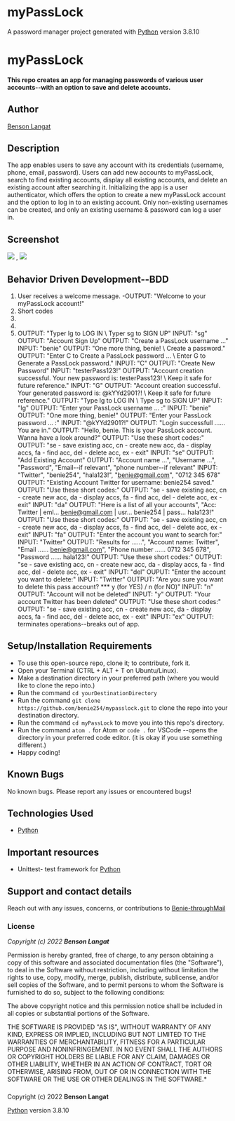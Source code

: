# myPassLock

A password manager project generated with [Python](https://www.python.org/) version 3.8.10

# myPassLock
#### This repo creates an app for managing passwords of various user accounts--with an option to save and delete accounts.
## Author
[Benson Langat](https://github.com/benie254)

## Description

The app enables users to save any account with its credentials (username, phone, email, password). Users can add new accounts to myPassLock, search to find existing accounts, display all existing accounts, and delete an existing account after searching it. Initializing the app is a user authenticator, which offers the option to create a new myPassLock account and the option to log in to an existing account. Only non-existing usernames can be created, and only an existing username & password can log a user in.

## Screenshot

<img src="https://user-images.githubusercontent.com/99865051/165284366-55a26f02-7a59-407b-838e-29b1ddc04ec9.png" >
,
<img src="https://user-images.githubusercontent.com/99865051/165284466-fa92d37d-88e0-496f-b000-4875dbbe7d03.png">

## Behavior Driven Development--BDD

1. User receives a welcome message. 
-OUTPUT: "Welcome to your myPassLock account!"
2. Short codes
3. 
4. 
5. OUTPUT: "Typer lg to LOG IN \ Typer sg to SIGN UP"
INPUT: "sg"
OUTPUT: "Account Sign Up"
OUTPUT: "Create a PassLock username ..."
INPUT: "benie" 
OUTPUT: "One more thing, benie! \ Create a password."
OUTPUT: "Enter C to Create a PassLock password ... \ Enter G to Generate a PassLock password."
INPUT: "C"
OUTPUT: "Create New Password"
INPUT: "testerPass123!"
OUTPUT: "Account creation successful. Your new password is: testerPass123! \ Keep it safe for future reference."
INPUT: "G"
OUTPUT: "Account creation successful. Your generated password is: @kYYd2901?! \ Keep it safe for future reference."
OUTPUT: "Type lg to LOG IN \ Type sg to SIGN UP"
INPUT: "lg"
OUTPUT: "Enter your PassLock username ... :"
INPUT: "benie"
OUTPUT: "One more thing, benie!"
OUTPUT: "Enter your PassLock password ... :"
INPUT: "@kYYd2901?!"
OUTPUT: "Login successfull ...... You are in."
OUTPUT: "Hello, benie. This is your PassLock account. Wanna have a look around?"
OUTPUT: "Use these short codes:"
OUTPUT: "se - save existing acc, cn - create new acc, da - display accs, fa - find acc, del - delete acc, ex - exit"
INPUT: "se"
OUTPUT: "Add Existing Account"
OUTPUT: "Account name ...", "Username ...", "Password", "Email--if relevant", "phone number--if relevant"
INPUT: "Twitter", "benie254", "hala123!", "benie@gmail.com", "0712 345 678"
OUTPUT: "Existing Account Twitter for username: benie254 saved."
OUTPUT: "Use these short codes:"
OUTPUT: "se - save existing acc, cn - create new acc, da - display accs, fa - find acc, del - delete acc, ex - exit"
INPUT: "da"
OUTPUT: "Here is a list of all your accounts", "Acc: Twitter | eml... benie@gmail.com | usr... benie254 | pass... hala123!"
OUTPUT: "Use these short codes:"
OUTPUT: "se - save existing acc, cn - create new acc, da - display accs, fa - find acc, del - delete acc, ex - exit"
INPUT: "fa"
OUTPUT: "Enter the account you want to search for:"
INPUT: "Twitter"
OUTPUT: "Results for ......", "Account name: Twitter", "Email ...... benie@gmail.com", "Phone number ...... 0712 345 678", "Password ...... hala123!"
OUTPUT: "Use these short codes:"
OUTPUT: "se - save existing acc, cn - create new acc, da - display accs, fa - find acc, del - delete acc, ex - exit"
INPUT: "del"
OUPUT: "Enter the account you want to delete:"
INPUT: "Twitter"
OUTPUT: "Are you sure you want to delete this pass account? *** y (for YES) / n (for NO)"
INPUT: "n"
OUTPUT: "Account will not be deleted"
INPUT: "y"
OUTPUT: "Your account Twitter has been deleted"
OUTPUT: "Use these short codes:"
OUTPUT: "se - save existing acc, cn - create new acc, da - display accs, fa - find acc, del - delete acc, ex - exit"
INPUT: "ex"
OUTPUT: terminates operations--breaks out of app.




## Setup/Installation Requirements

* To use this open-source repo, clone it; to contribute, fork it. 
* Open your Terminal (CTRL + ALT + T on Ubuntu/Linux). 
* Make a destination directory in your preferred path (where you would like to clone the repo into.)
* Run the command ``` cd yourDestinationDirectory ```
* Run the command ``` git clone https://github.com/benie254/mypasslock.git ``` to clone the repo into your destination directory. 
* Run the command ``` cd myPassLock ``` to move you into this repo's directory.
* Run the command ``` atom . ``` for Atom or ``` code . ``` for VSCode --opens the directory in your preferred code editor. (it is okay if you use something different.)
* Happy coding!

## Known Bugs

No known bugs. Please report any issues or encountered bugs! 

## Technologies Used

* [Python](https://www.python.org/) 

## Important resources 

* Unittest- test framework for [Python](https://www.python.org/)

## Support and contact details

Reach out with any issues, concerns, or contributions to [Benie-throughMail](davinci.monalissa@gmail.com)

### License

*Copyright (c) 2022* ***Benson Langat***

Permission is hereby granted, free of charge, to any person obtaining a copy
of this software and associated documentation files (the "Software"), to deal
in the Software without restriction, including without limitation the rights
to use, copy, modify, merge, publish, distribute, sublicense, and/or sell
copies of the Software, and to permit persons to whom the Software is
furnished to do so, subject to the following conditions:

The above copyright notice and this permission notice shall be included in all
copies or substantial portions of the Software.

THE SOFTWARE IS PROVIDED "AS IS", WITHOUT WARRANTY OF ANY KIND, EXPRESS OR
IMPLIED, INCLUDING BUT NOT LIMITED TO THE WARRANTIES OF MERCHANTABILITY,
FITNESS FOR A PARTICULAR PURPOSE AND NONINFRINGEMENT. IN NO EVENT SHALL THE
AUTHORS OR COPYRIGHT HOLDERS BE LIABLE FOR ANY CLAIM, DAMAGES OR OTHER
LIABILITY, WHETHER IN AN ACTION OF CONTRACT, TORT OR OTHERWISE, ARISING FROM,
OUT OF OR IN CONNECTION WITH THE SOFTWARE OR THE USE OR OTHER DEALINGS IN THE
SOFTWARE.*

###
Copyright (c) 2022 **Benson Langat**

[Python](https://www.python.org/) version 3.8.10
